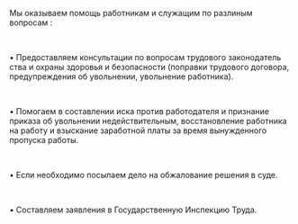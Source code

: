 Мы оказываем помощь работникам и служащим  по разлиным вопросам :

<br/>

• Предоставляем консультации по вопросам трудового законодатель ства и охраны здоровья и безопасности (поправки трудового договора, предупреждения об увольнении, увольнение работника).

<br/>

• Помогаем в составлении иска против работодателя и признание приказа об увольнении недействительным, восстановление работника на работу и взыскание заработной платы за время вынужденного пропуска работы.

<br/>

• Если необходимо посылаем дело на обжалование решения в суде.

<br/>

• Составляем заявления в Государственную Инспекцию Труда.

